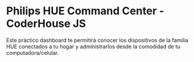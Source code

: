 # Philips HUE Command Center - CoderHouse JS
Este práctico dashboard te permitirá conocer los dispositivos de la familia HUE conectados a tu hogar y administrarlos desde la comodidad de tu computadora/celular.